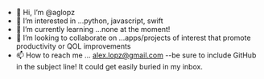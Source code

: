 - 👋 Hi, I’m @aglopz
- 👀 I’m interested in ...python, javascript, swift
- 🌱 I’m currently learning ...none at the moment!
- 💞️ I’m looking to collaborate on ...apps/projects of interest that promote productivity or QOL improvements
- 📫 How to reach me ... alex.lopz@gmail.com --be sure to include GitHub in the subject line! It could get easily buried in my inbox.

<!---
aglopz/aglopz is a ✨ special ✨ repository because its `README.md` (this file) appears on your GitHub profile.
You can click the Preview link to take a look at your changes.
--->
